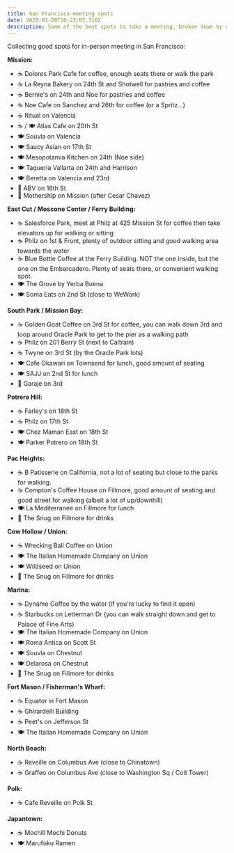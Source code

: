 ```yaml
---
title: San Francisco meeting spots
date: 2022-03-28T20:23:07.710Z
description: Some of the best spots to take a meeting, broken down by neighborhood
---
```

Collecting good spots for in-person meeting in San Francisco:

**Mission:**

* ☕ Dolores Park Cafe for coffee, enough seats there or walk the park
* ☕ La Reyna Bakery on 24th St and Shotwell for pastries and coffee
* ☕ Bernie's on 24th and Noe for pastries and coffee
* ☕ Noe Cafe on Sanchez and 26th for coffee (or a Spritz...)
* ☕ Ritual on Valencia
* ☕ / 🍽️ Atlas Cafe on 20th St
* 🍽️ Souvla on Valencia
* 🍽️ Saucy Asian on 17th St
* 🍽️ Mesopotamia Kitchen on 24th (Noe side)
* 🍽️ Taqueria Vallarta on 24th and Harrison
* 🍽️ Beretta on Valencia and 23rd
* 🍺 ABV on 16th St
* 🍺 Mothership on Mission (after Cesar Chavez)

**East Cut / Moscone Center / Ferry Building:**

* ☕ Salesforce Park, meet at Philz at 425 Mission St for coffee then take elevators up for walking or sitting
* ☕ Philz on 1st & Front, plenty of outdoor sitting and good walking area towards the water
* ☕ Blue Bottle Coffee at the Ferry Building. NOT the one inside, but the one on the Embarcadero. Plenty of seats there, or convenient walking spot.
* 🍽️ The Grove by Yerba Buena
* 🍽️ Soma Eats on 2nd St (close to WeWork)

**South Park / Mission Bay:**

* ☕ Golden Goat Coffee on 3rd St for coffee, you can walk down 3rd and loop around Oracle Park to get to the pier as a walking path
* ☕ Philz on 201 Berry St (next to Caltrain)
* ☕ Twyne on 3rd St (by the Oracle Park lots)
* 🍽️ Cafe Okawari on Townsend for lunch, good amount of seating
* 🍽️ SAJJ on 2nd St for lunch
* 🍺 Garaje on 3rd 

**Potrero Hill:**

* ☕ Farley's on 18th St
* ☕ Philz on 17th St
* 🍽️ Chez Maman East on 18th St
* 🍽️ Parker Potrero on 18th St

**Pac Heights:**

* ☕ B Patisserie on California, not a lot of seating but close to the parks for walking.
* ☕ Compton's Coffee House on Fillmore, good amount of seating and good street for walking (albeit a lot of up/downhill)
* 🍽️ La Mediterranee on Fillmore for lunch
* 🍺 The Snug on Fillmore for drinks 

**Cow Hollow / Union:**

* ☕ Wrecking Ball Coffee on Union
* 🍽️ The Italian Homemade Company on Union
* 🍽️ Wildseed on Union
* 🍺 The Snug on Fillmore for drinks 

**Marina:**

* ☕ Dynamo Coffee by the water (if you're lucky to find it open)
* ☕ Starbucks on Letterman Dr (you can walk straight down and get to Palace of Fine Arts)
* 🍽️ The Italian Homemade Company on Union
* 🍽️ Roma Antica on Scott St
* 🍽️ Souvla on Chestnut
* 🍽️ Delarosa on Chestnut
* 🍺 The Snug on Fillmore for drinks 

**Fort Mason / Fisherman's Wharf:**

* ☕ Equator in Fort Mason
* ☕ Ghirardelli Building
* ☕ Peet's on Jefferson St
* 🍽️ The Italian Homemade Company on Union

**North Beach:**

* ☕ Reveille on Columbus Ave (close to Chinatown)
* ☕ Graffeo on Columbus Ave (close to Washington Sq / Coit Tower)

**Polk:**

* ☕ Cafe Reveille on Polk St

**Japantown:**

* ☕ Mochill Mochi Donuts
* 🍽️ Marufuku Ramen